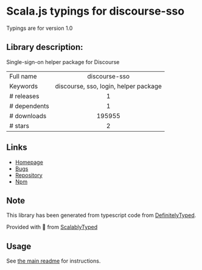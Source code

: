 
# Scala.js typings for discourse-sso

Typings are for version 1.0

## Library description:
Single-sign-on helper package for Discourse

|                    |                 |
| ------------------ | :-------------: |
| Full name          | discourse-sso |
| Keywords           | discourse, sso, login, helper package |
| # releases         | 1 |
| # dependents       | 1 |
| # downloads        | 195955 |
| # stars            | 2 |

## Links
- [Homepage](https://github.com/ArmedGuy/discourse_sso_node)
- [Bugs](https://github.com/ArmedGuy/discourse_sso_node/issues)
- [Repository](https://github.com/ArmedGuy/discourse_sso_node)
- [Npm](https://www.npmjs.com/package/discourse-sso)
    


## Note
This library has been generated from typescript code from [DefinitelyTyped](https://definitelytyped.org).

Provided with :purple_heart: from [ScalablyTyped](https://github.com/oyvindberg/ScalablyTyped)

## Usage
See [the main readme](../../readme.md) for instructions.


